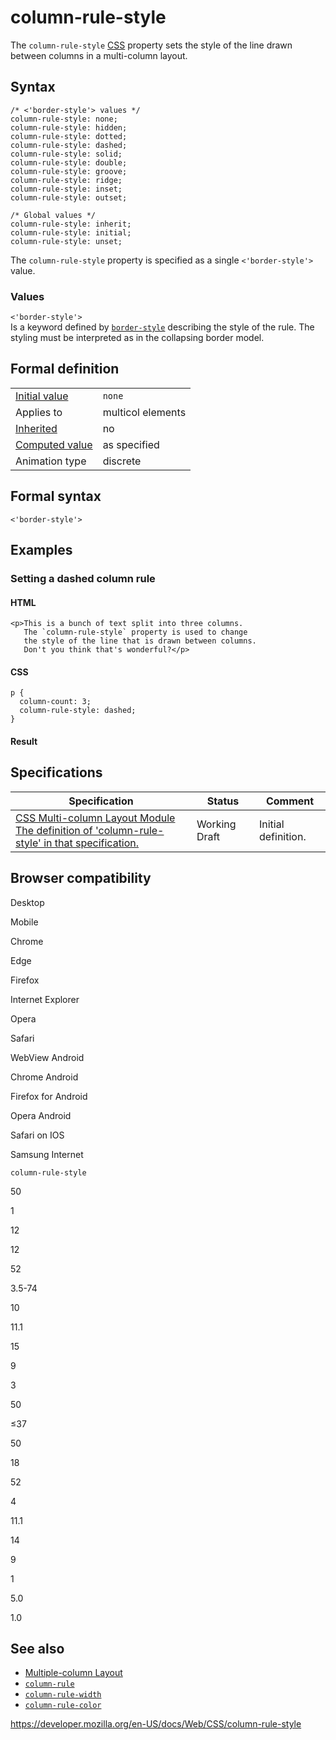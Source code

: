 # column-rule-style

The `column-rule-style` [CSS](https://developer.mozilla.org/en-US/docs/Web/CSS) property sets the style of the line drawn between columns in a multi-column layout.

## Syntax

    /* <'border-style'> values */
    column-rule-style: none;
    column-rule-style: hidden;
    column-rule-style: dotted;
    column-rule-style: dashed;
    column-rule-style: solid;
    column-rule-style: double;
    column-rule-style: groove;
    column-rule-style: ridge;
    column-rule-style: inset;
    column-rule-style: outset;

    /* Global values */
    column-rule-style: inherit;
    column-rule-style: initial;
    column-rule-style: unset;

The `column-rule-style` property is specified as a single `<'border-style'>` value.

### Values

`<'border-style'>`  
Is a keyword defined by [`border-style`](border-style) describing the style of the rule. The styling must be interpreted as in the collapsing border model.

## Formal definition

<table><tbody><tr class="odd"><td><a href="initial_value">Initial value</a></td><td><code>none</code></td></tr><tr class="even"><td>Applies to</td><td>multicol elements</td></tr><tr class="odd"><td><a href="inheritance">Inherited</a></td><td>no</td></tr><tr class="even"><td><a href="computed_value">Computed value</a></td><td>as specified</td></tr><tr class="odd"><td>Animation type</td><td>discrete</td></tr></tbody></table>

## Formal syntax

    <'border-style'>

## Examples

### Setting a dashed column rule

#### HTML

    <p>This is a bunch of text split into three columns.
       The `column-rule-style` property is used to change
       the style of the line that is drawn between columns.
       Don't you think that's wonderful?</p>

#### CSS

    p {
      column-count: 3;
      column-rule-style: dashed;
    }

#### Result

## Specifications

<table><thead><tr class="header"><th>Specification</th><th>Status</th><th>Comment</th></tr></thead><tbody><tr class="odd"><td><a href="https://drafts.csswg.org/css-multicol-1/#crs">CSS Multi-column Layout Module<br />
<span class="small">The definition of 'column-rule-style' in that specification.</span></a></td><td><span class="spec-wd">Working Draft</span></td><td>Initial definition.</td></tr></tbody></table>

## Browser compatibility

Desktop

Mobile

Chrome

Edge

Firefox

Internet Explorer

Opera

Safari

WebView Android

Chrome Android

Firefox for Android

Opera Android

Safari on IOS

Samsung Internet

`column-rule-style`

50

1

12

12

52

3.5-74

10

11.1

15

9

3

50

≤37

50

18

52

4

11.1

14

9

1

5.0

1.0

## See also

- [Multiple-column Layout](https://developer.mozilla.org/en-US/docs/Learn/CSS/CSS_layout/Multiple-column_Layout)
- [`column-rule`](column-rule)
- [`column-rule-width`](column-rule-width)
- [`column-rule-color`](column-rule-color)

<a href="https://developer.mozilla.org/en-US/docs/Web/CSS/column-rule-style" class="_attribution-link">https://developer.mozilla.org/en-US/docs/Web/CSS/column-rule-style</a>
